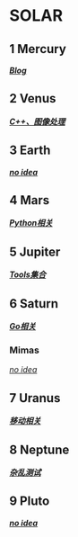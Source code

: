 # SOLAR

## 1 Mercury
[***Blog***](https://github.com/joyous-x/solar/tree/master/mercury)

## 2 Venus
[***C++、图像处理***](https://github.com/joyous-x/solar/tree/master/venus)

## 3 Earth
[***no idea***]()

## 4 Mars
[***Python相关***](https://github.com/joyous-x/solar/tree/master/mars)

## 5 Jupiter
[***Tools集合***](https://github.com/joyous-x/solar/tree/master/jupiter)

## 6 Saturn
[***Go相关***](https://github.com/joyous-x/saturn)
### Mimas
[*no idea*]()

## 7 Uranus
[***移动相关***](https://github.com/joyous-x/solar/tree/master/uranus)

## 8 Neptune
[***杂乱测试***](https://github.com/joyous-x/solar/tree/master/neptune)

## 9 Pluto
[***no idea***](https://github.com/joyous-x/solar/tree/master/pluto)




